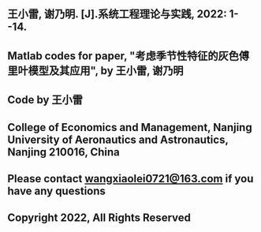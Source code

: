 ## 王小雷, 谢乃明. [J].系统工程理论与实践, 2022: 1--14.

## Matlab codes for paper, "考虑季节性特征的灰色傅里叶模型及其应用", by 王小雷, 谢乃明

## Code by 王小雷

## College of Economics and Management, Nanjing University of Aeronautics and Astronautics, Nanjing 210016, China

## Please contact wangxiaolei0721@163.com if you have any questions

## Copyright 2022, All Rights Reserved
